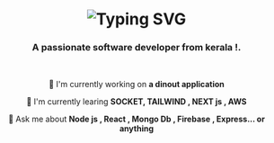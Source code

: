   <h1 align="center">
  <img src="https://readme-typing-svg.herokuapp.com/?font=Righteous&size=35&center=true&vCenter=true&width=500&height=70&duration=4000&lines=Hi+There!+👋;+I'm+Alan+Zacharia!;" alt="Typing SVG"  />
  </h1>
  <h3 align="center">A passionate software developer from kerala !.</h3>
  <br/>
  <div align="center">
  
   🔭 I'm currently working on **a dinout application** 
   
   🌱 I'm currently learing **SOCKET, TAILWIND , NEXT js , AWS**
   
   💬 Ask me about **Node js , React , Mongo Db , Firebase , Express... or anything**
   
  </div>




